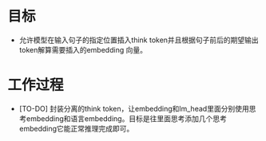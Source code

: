 # 目标
- 允许模型在输入句子的指定位置插入think token并且根据句子前后的期望输出token解算需要插入的embedding 向量。

# 工作过程
- [TO-DO] 封装分离的think token，让embedding和lm_head里面分别使用思考embedding和语言embedding。目标是往里面思考添加几个思考embedding它能正常推理完成即可。